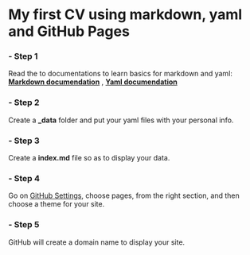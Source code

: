 
# My first CV using markdown, yaml and GitHub Pages 

### - Step 1
Read the to documentations to learn basics for markdown and yaml:
**[Markdown documendation](https://www.markdownguide.org/cheat-sheet/)** , **[Yaml documendation](https://learnxinyminutes.com/docs/yaml/)** 

### - Step 2
Create a **_data** folder and put your yaml files with your personal info.

### - Step 3
Create a **index.md** file so as to display your data.

### - Step 4
Go on [GitHub Settings](https://github.com/ceid5452/cv/settings), choose pages, from the right section, and then choose a theme for your site.

### - Step 5
GitHub will create a domain name to display your site.
